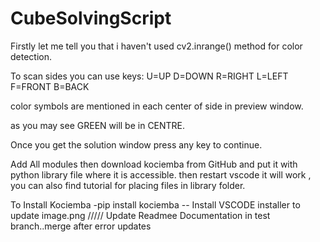 # CubeSolvingScript

Firstly let me tell you that i haven't used cv2.inrange() method for color detection.

To scan sides you can use keys:
U=UP
D=DOWN
R=RIGHT
L=LEFT
F=FRONT
B=BACK

color symbols are mentioned in each center of side in preview window.

as you may see GREEN will be in CENTRE.

Once you get the solution window press any key to continue.

Add All modules
then download kociemba from GitHub and put it with python library file where it is accessible. then restart vscode it will work , you can also find tutorial for placing files in library folder.

To Install Kociemba -pip install kociemba --
Install VSCODE installer to update image.png
///// Update Readmee
Documentation in test branch..merge after error updates
